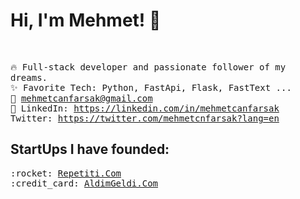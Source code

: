 

<p align="center">
<h1> Hi, I'm Mehmet! 👋 </h1><br>
<samp>

🔥 Full-stack developer and passionate follower of my dreams.  <br>
:sparkles: Favorite Tech: Python, FastApi, Flask, FastText ... <br>
:email:	mehmetcanfarsak@gmail.com <br>
:briefcase: LinkedIn: https://linkedin.com/in/mehmetcanfarsak <br>
Twitter: https://twitter.com/mehmetcnfarsak?lang=en
                

                
                
</samp>
<h2>StartUps I have founded:</h2>  
<samp>
:rocket: <a href="https://www.repetiti.com/">Repetiti.Com</a> <br>
:credit_card: <a href="https://www.aldimgeldi.com/">AldimGeldi.Com</a> <br>
    
</samp>
</p>
